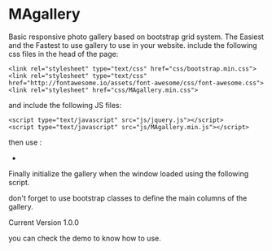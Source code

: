 # MAgallery
Basic responsive photo gallery based on bootstrap grid system.
The Easiest and the Fastest to use gallery to use in your website.
include the following css files in the head of the page:

	<link rel="stylesheet" type="text/css" href="css/bootstrap.min.css">
	<link rel="stylesheet" type="text/css" href="http://fontawesome.io/assets/font-awesome/css/font-awesome.css">
	<link rel="stylesheet" href="css/MAgallery.min.css">

and include the following JS files:

	<script type="text/javascript" src="js/jquery.js"></script>
	<script type="text/javascript" src="js/MAgallery.min.js"></script>

then use :

<ul id="myGallery" class="gallery col-xs-12">
	<li class="col-xs-6 col-sm-3"><span><img src="" class="img-responsive"></span></li>
</ul>

Finally initialize the gallery when the window loaded using the following script.

<script type="text/javascript">
    		MAgallery("myGallery");
</script>

don't forget to use bootstrap classes to define the main columns of the gallery.

Current Version 1.0.0

you can check the demo to know how to use.
